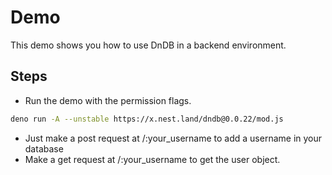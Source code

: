 # Demo

This demo shows you how to use DnDB in a backend environment.

## Steps

- Run the demo with the permission flags.

```bash
deno run -A --unstable https://x.nest.land/dndb@0.0.22/mod.js
```

- Just make a post request at /:your_username to add a username in your database
- Make a get request at /:your_username to get the user object.